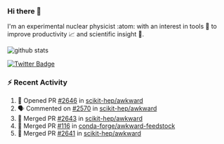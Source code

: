 ### Hi there 👋 

I'm an experimental nuclear physicist :atom: with an interest in tools :wrench: to improve productivity :chart_with_upwards_trend: and scientific insight :telescope:.

![github stats](https://github-readme-stats.vercel.app/api?username=agoose77&show_icons=true&hide_rank=true&hide_title=true&bg_color=30,e76445,904e95&text_color=efe3ec&icon_color=efe3ec)
<!--
**agoose77/agoose77** is a ✨ _special_ ✨ repository because its `README.md` (this file) appears on your GitHub profile.

Here are some ideas to get you started:

- 🔭 I’m currently working on ...
- 🌱 I’m currently learning ...
- 👯 I’m looking to collaborate on ...
- 🤔 I’m looking for help with ...
- 💬 Ask me about ...
- 📫 How to reach me: ...
- 😄 Pronouns: ...
- ⚡ Fun fact: ...
-->

[![Twitter Badge](https://img.shields.io/twitter/follow/agoose77?style=flat-square&logo=Twitter&logoColor=white&color=cornflowerblue)](https://twitter.com/agoose77)

### :zap: Recent Activity

<!--START_SECTION:activity-->
1. 💪 Opened PR [#2646](https://github.com/scikit-hep/awkward/pull/2646) in [scikit-hep/awkward](https://github.com/scikit-hep/awkward)
2. 🗣 Commented on [#2570](https://github.com/scikit-hep/awkward/pull/2570#issuecomment-1677800532) in [scikit-hep/awkward](https://github.com/scikit-hep/awkward)
3. 🎉 Merged PR [#2643](https://github.com/scikit-hep/awkward/pull/2643) in [scikit-hep/awkward](https://github.com/scikit-hep/awkward)
4. 🎉 Merged PR [#116](https://github.com/conda-forge/awkward-feedstock/pull/116) in [conda-forge/awkward-feedstock](https://github.com/conda-forge/awkward-feedstock)
5. 🎉 Merged PR [#2641](https://github.com/scikit-hep/awkward/pull/2641) in [scikit-hep/awkward](https://github.com/scikit-hep/awkward)
<!--END_SECTION:activity-->
